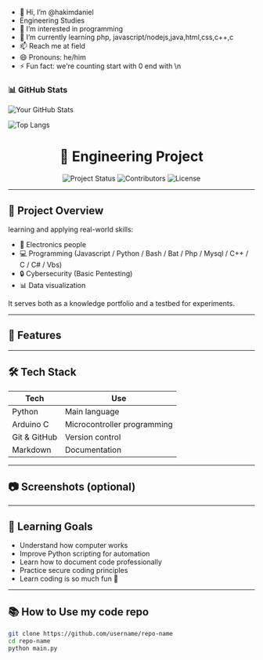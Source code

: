 - 👋 Hi, I’m @hakimdaniel
- Engineering Studies
- 👀 I’m interested in programming
- 🌱 I’m currently learning php, javascript/nodejs,java,html,css,c++,c
- 📫 Reach me at field
- 😄 Pronouns: he/him
- ⚡ Fun fact: we're counting start with 0 end with \n

### 📊 GitHub Stats

![Your GitHub Stats](https://github-readme-stats.vercel.app/api?username=hakimdaniel&show_icons=true&theme=tokyonight)

![Top Langs](https://github-readme-stats.vercel.app/api/top-langs/?username=hakimdaniel&layout=compact&theme=tokyonight)

<h1 align="center">🔧 Engineering Project</h1>

<p align="center">
  <img src="https://img.shields.io/badge/status-in%20progress-yellow" alt="Project Status">
  <img src="https://img.shields.io/github/contributors/hakimdaniel/app" alt="Contributors">
  <img src="https://img.shields.io/github/license/hakimdaniel/hakimdaniel.github.io" alt="License">
</p>

---

## 📌 Project Overview

learning and applying real-world skills:

- 🔬 Electronics people
- 💻 Programming (Javascript / Python / Bash / Bat / Php / Mysql / C++ / C / C# / Vbs)
- 🔒 Cybersecurity (Basic Pentesting)
- 📊 Data visualization

It serves both as a knowledge portfolio and a testbed for experiments.

---

## 🚀 Features
<!--
- 📟 Sensor reading & data processing
- 🔐 Simple authentication simulation
- 📁 File-based logging system
- 📡 (Optional) IoT/Cloud data upload
-->
---

## 🛠️ Tech Stack

| Tech          | Use                        |
|---------------|-----------------------------|
| Python        | Main language               |
| Arduino C     | Microcontroller programming |
| Git & GitHub  | Version control             |
| Markdown      | Documentation               |

---

## 📷 Screenshots (optional)

<p align="center">
  <!--<img src="screenshot1.png" width="400px">
  <img src="screenshot2.png" width="400px">-->
</p>

---

## 🧠 Learning Goals

- Understand how computer works
- Improve Python scripting for automation
- Learn how to document code professionally
- Practice secure coding principles
- Learn coding is so much fun 🤩

---

## 📚 How to Use my code repo

```bash
git clone https://github.com/username/repo-name
cd repo-name
python main.py
